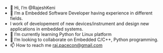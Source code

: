 - 👋 Hi, I’m @RajeshKeni
- 👀 I’m a Embedded Software Developer having experience in different fields. 
- I work of developement of new devices/instrument and design new applications in embedded systems.
- 🌱 I’m currently learning Python for Linux platform
- 💞️ I’m looking to collaborate on Embedded C/C++, Python programming.
- 📫 How to reach me raj.pacecon@gmail.com

<!---
RajeshKeni/RajeshKeni is a ✨ special ✨ repository because its `README.md` (this file) appears on your GitHub profile.
You can click the Preview link to take a look at your changes.
--->
